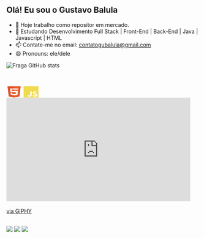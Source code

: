 ## Olá! Eu sou o Gustavo Balula

- 🔭 Hoje trabalho como repositor em mercado.
- 🌱 Estudando Desenvolvimento Full Stack | Front-End | Back-End | Java | Javascript | HTML
- 📫 Contate-me no email: contatogubalula@gmail.com
- 😄 Pronouns: ele/dele


![Fraga GitHub stats](https://github-readme-stats.vercel.app/api?username=balula12&show_icons=true&theme=dracula&count_private=true)

##

<div style="display: inline_block"><br>
<img align="center" alt="HTML" height="30" width="40" src="https://raw.githubusercontent.com/devicons/devicon/master/icons/html5/html5-original.svg">
<img align="center" alt="Js" height="30" width="40" src="https://raw.githubusercontent.com/devicons/devicon/master/icons/javascript/javascript-plain.svg">
<iframe src="https://giphy.com/embed/26BRzozg4TCBXv6QU" width="480" height="271" frameBorder="0" class="giphy-embed" allowFullScreen></iframe><p><a href="https://giphy.com/gifs/inpulsedm-26BRzozg4TCBXv6QU">via GIPHY</a></p>
</div>

##
<div> 
  
  <a href="https://instagram.com/gugaa_balula" target="_blank"><img src="https://img.shields.io/badge/-Instagram-%23E4405F?style=for-the-badge&logo=instagram&logoColor=white" target="_blank"></a>
  <a href = "mailto:contatogubalula@gmail.com"><img src="https://img.shields.io/badge/-Gmail-%23333?style=for-the-badge&logo=gmail&logoColor=white" target="_blank"></a>
  <a href="https://www.linkedin.com/in/gustavo-santos-balula-aa61b3243/" target="_blank"><img src="https://img.shields.io/badge/-LinkedIn-%230077B5?style=for-the-badge&logo=linkedin&logoColor=white" target="_blank"></a> 
  
</div>

